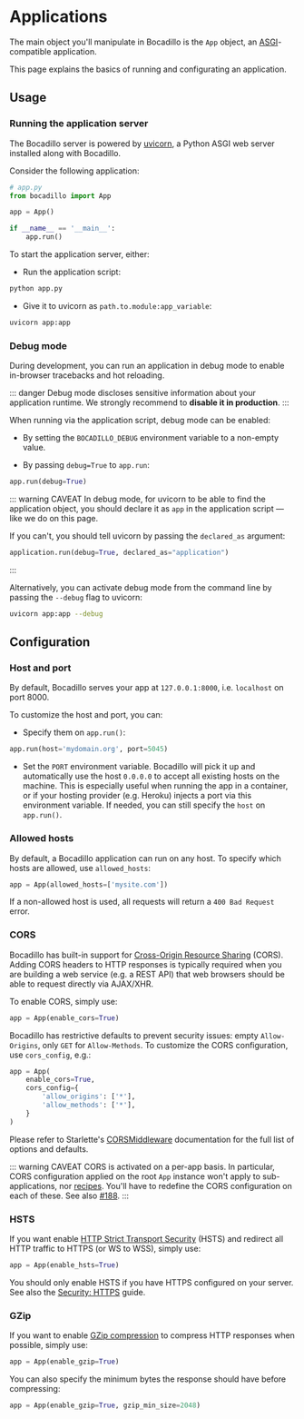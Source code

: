 # Applications

The main object you'll manipulate in Bocadillo is the `App` object, an
[ASGI]-compatible application.

This page explains the basics of running and configurating an application.

[asgi]: https://asgi.readthedocs.io

## Usage

### Running the application server

The Bocadillo server is powered by [uvicorn], a Python ASGI web server installed along with Bocadillo.

Consider the following application:

```python
# app.py
from bocadillo import App

app = App()

if __name__ == '__main__':
    app.run()
```

To start the application server, either:

[uvicorn]: https://www.uvicorn.org

- Run the application script:

```bash
python app.py
```

- Give it to uvicorn as `path.to.module:app_variable`:

```bash
uvicorn app:app
```

### Debug mode

During development, you can run an application in debug mode to enable in-browser tracebacks and hot reloading.

::: danger
Debug mode discloses sensitive information about your application runtime. We strongly recommend to **disable it in production**.
:::

When running via the application script, debug mode can be enabled:

- By setting the `BOCADILLO_DEBUG` environment variable to a non-empty value.

- By passing `debug=True` to `app.run`:

```python
app.run(debug=True)
```

::: warning CAVEAT
In debug mode, for uvicorn to be able to find the application object, you should declare it as `app` in the application script — like we do on this page.

If you can't, you should tell uvicorn by passing the `declared_as` argument:

```python
application.run(debug=True, declared_as="application")
```

:::

Alternatively, you can activate debug mode from the command line by passing the `--debug` flag to uvicorn:

```bash
uvicorn app:app --debug
```

## Configuration

### Host and port

By default, Bocadillo serves your app at `127.0.0.1:8000`,
i.e. `localhost` on port 8000.

To customize the host and port, you can:

- Specify them on `app.run()`:

```python
app.run(host='mydomain.org', port=5045)
```

- Set the `PORT` environment variable. Bocadillo will pick
  it up and automatically use the host `0.0.0.0` to accept all existing hosts
  on the machine. This is especially useful when running the app in a
  container, or if your hosting provider (e.g. Heroku) injects a port via this environment variable. If needed, you can still specify
  the `host` on `app.run()`.

### Allowed hosts

By default, a Bocadillo application can run on any host. To specify which hosts are allowed, use `allowed_hosts`:

```python
app = App(allowed_hosts=['mysite.com'])
```

If a non-allowed host is used, all requests will return a `400 Bad Request` error.

### CORS

Bocadillo has built-in support for [Cross-Origin Resource Sharing](https://developer.mozilla.org/en-US/docs/Web/HTTP/CORS) (CORS). Adding CORS headers to HTTP responses is typically required when you are building a web service (e.g. a REST API) that web browsers should be able to request directly via AJAX/XHR.

To enable CORS, simply use:

```python
app = App(enable_cors=True)
```

Bocadillo has restrictive defaults to prevent security issues: empty `Allow-Origins`, only `GET` for `Allow-Methods`. To customize the CORS configuration, use `cors_config`, e.g.:

```python
app = App(
    enable_cors=True,
    cors_config={
        'allow_origins': ['*'],
        'allow_methods': ['*'],
    }
)
```

Please refer to Starlette's [CORSMiddleware](https://www.starlette.io/middleware/#corsmiddleware) documentation for the full list of options and defaults.

::: warning CAVEAT
CORS is activated on a per-app basis. In particular, CORS configuration applied on the root `App` instance won't apply to sub-applications, nor [recipes](/guides/agnostic/recipes.md). You'll have to redefine the CORS configuration on each of these. See also [#188](https://github.com/bocadilloproject/bocadillo/issues/188).
:::

### HSTS

If you want enable [HTTP Strict Transport Security](https://developer.mozilla.org/en-US/docs/Web/HTTP/Headers/Strict-Transport-Security) (HSTS) and redirect all HTTP traffic to HTTPS (or WS to WSS), simply use:

```python
app = App(enable_hsts=True)
```

You should only enable HSTS if you have HTTPS configured on your server. See also the [Security: HTTPS] guide.

[security: https]: /discussions/security.md#https

### GZip

If you want to enable [GZip compression](https://developer.mozilla.org/en-US/docs/Web/HTTP/Headers/Accept-Encoding#Directives) to compress HTTP responses when possible, simply use:

```python
app = App(enable_gzip=True)
```

You can also specify the minimum bytes the response should have before compressing:

```python
app = App(enable_gzip=True, gzip_min_size=2048)
```
